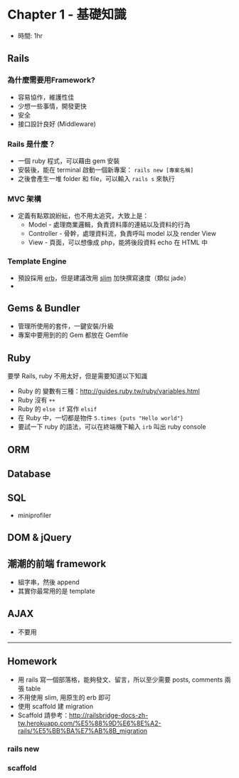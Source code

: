 # Chapter 1 - 基礎知識
* 時間: 1hr

## Rails
### 為什麼需要用Framework?
* 容易協作，維護性佳
* 少想一些事情，開發更快
* 安全
* 接口設計良好 (Middleware)

### Rails 是什麼？
* 一個 ruby 程式，可以藉由 gem 安裝
* 安裝後，能在 terminal 啟動一個新專案： `rails new [專案名稱]`
* 之後會產生一堆 folder 和 file，可以輸入 `rails s` 來執行

### MVC 架構
* 定義有點眾說紛紜，也不用太追究，大致上是：
  * Model - 處理商業邏輯，負責資料庫的連結以及資料的行為
  * Controller - 骨幹，處理資料流，負責呼叫 model 以及 render View
  * View - 頁面，可以想像成 php，能將後段資料 echo 在 HTML 中
  
### Template Engine
* 預設採用 [erb](https://ihower.tw/rails4/actionview.html)，但是建議改用 [slim](http://slim-lang.com/) 加快撰寫速度（類似 jade）
* 

## Gems & Bundler
* 管理所使用的套件，一鍵安裝/升級
* 專案中要用到的的 Gem 都放在 Gemfile

## Ruby
要學 Rails, ruby 不用太好，但是需要知道以下知識
* Ruby 的 變數有三種：http://guides.ruby.tw/ruby/variables.html
* Ruby 沒有 `++`
* Ruby 的 `else if` 寫作 `elsif`
* 在 Ruby 中，一切都是物件 `5.times {puts "Hello world"}`
* 要試一下 ruby 的語法，可以在終端機下輸入 `irb` 叫出 ruby console

## ORM

## Database

## SQL
- miniprofiler

## DOM & jQuery


## 潮潮的前端 framework
- 組字串，然後 append
- 其實你最常用的是 template 

## AJAX
- 不要用

----

## Homework
* 用 rails 寫一個部落格，能夠發文、留言，所以至少需要 posts, comments 兩張 table
* 不用使用 slim, 用原生的 erb 即可
* 使用 scaffold 建 migration
* Scaffold 請參考：http://railsbridge-docs-zh-tw.herokuapp.com/%E5%88%9D%E6%8E%A2-rails/%E5%BB%BA%E7%AB%8B_migration

### rails new 

### scaffold

### 
